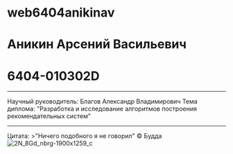 # web6404anikinav
# Аникин Арсений Васильевич
# 6404-010302D
***
Научный руководитель: Благов Александр Владимирович
Тема диплома: "Разработка и исследование алгоритмов построения рекомендательных систем"
***
Цитата: >"Ничего подобного я не говорил" © Будда
![2N_8Gd_nbrg-1900x1259_c](https://github.com/user-attachments/assets/e1faa892-ac46-4a27-a3cc-1c0bcfc72aa7)
